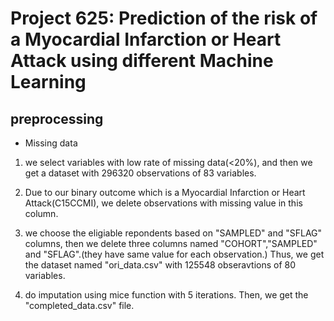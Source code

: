 # Project 625: Prediction of the risk of a Myocardial Infarction or Heart Attack using different Machine Learning 


## preprocessing
- Missing data
1. we select variables with low rate of missing data(<20%), and then we get a dataset with 296320 observations of 83 variables.

2. Due to our binary outcome which is a Myocardial Infarction or Heart Attack(C15CCMI), we delete observations with missing value in this column.

3. we choose the eligiable repondents based on "SAMPLED" and "SFLAG" columns, then we delete three columns named "COHORT","SAMPLED" and "SFLAG".(they have same value for each observation.) Thus, we get the dataset named "ori_data.csv" with 125548 obseravtions of 80 variables.

4. do imputation using mice function with 5 iterations. Then, we get the "completed_data.csv" file.
